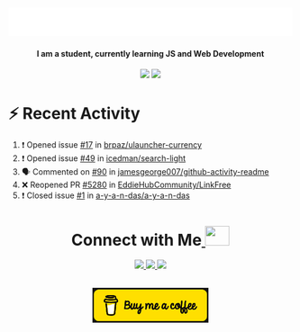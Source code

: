 
<a></a>
<div align="center">
	<br>
	<a href="https://github.com/a-y-a-n-das">
		 <img src="https://raw.githubusercontent.com/a-y-a-n-das/a-y-a-n-das/main/.github/workflows/hi.svg">
	</a>
	<br>
</div>


<h4 align="center">I am a student, currently learning JS and Web Development<h4>


<p align="center">
  <img width="48%" src="https://github-readme-stats.vercel.app/api?username=a-y-a-n-das&show_icons=true&theme=radical">
  <img width="51%" src="https://github-readme-streak-stats.herokuapp.com/?user=a-y-a-n-das&theme=radical">
</p>






# :zap: Recent Activity

<!--START_SECTION:activity-->
1. ❗️ Opened issue [#17](https://github.com/brpaz/ulauncher-currency/issues/17) in [brpaz/ulauncher-currency](https://github.com/brpaz/ulauncher-currency)
2. ❗️ Opened issue [#49](https://github.com/icedman/search-light/issues/49) in [icedman/search-light](https://github.com/icedman/search-light)
3. 🗣 Commented on [#90](https://github.com/jamesgeorge007/github-activity-readme/issues/90) in [jamesgeorge007/github-activity-readme](https://github.com/jamesgeorge007/github-activity-readme)
4. ❌ Reopened PR [#5280](https://github.com/EddieHubCommunity/LinkFree/pull/5280) in [EddieHubCommunity/LinkFree](https://github.com/EddieHubCommunity/LinkFree)
5. ❗️ Closed issue [#1](https://github.com/a-y-a-n-das/a-y-a-n-das/issues/1) in [a-y-a-n-das/a-y-a-n-das](https://github.com/a-y-a-n-das/a-y-a-n-das)
<!--END_SECTION:activity-->


<h1 align="center"> Connect with Me<a  href="https://github.com/a-y-a-n-das"> <img src="https://media.tenor.com/6ph1w40DrykAAAAj/handshake-joypixels.gif" height="35" width="43"></a></h1>
	
	
<p align="center">
<a href="https://ayan-das.hashnode.dev" target="_blank" rel="noreferrer"><img src="https://img.shields.io/badge/Hashnode-2962FF.svg?style=for-the-badge&logo=Hashnode&logoColor=white"/> </a> 
<a href="https://www.twitter.com/ayan_das_" target="_blank" rel="noreferrer"><img src="https://img.shields.io/badge/Twitter-1DA1F2.svg?style=for-the-badge&logo=Twitter&logoColor=white"/> </a>
<a href="https://www.linkedin.com/in/ayan-das-5b1738267" target="_blank" rel="noreferrer"><img src="https://img.shields.io/badge/LinkedIn-0A66C2.svg?style=for-the-badge&logo=LinkedIn&logoColor=white"/> </a> 
</p>

<br>
	<div align="center">
<a  href="https://www.buymeacoffee.com/ayandas"><img src="https://github.com/a-y-a-n-das/a-y-a-n-das/raw/main/.github/workflows/download.png"/></a>

</div>












